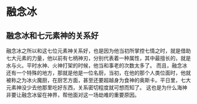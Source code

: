 # 融念冰

## 融念冰和七元素神的关系好

融念冰之所以和这七位元素神关系好，也是因为他当初所掌控七情之时，就是借助七大元素的力量，他以前有七柄神刃，分别代表着一种属性，其中最擅长的，就是水与火。平时水神、火神打架的时候，他当和事老的次数太多了。
而且，融念冰还有一个特殊的地方，那就是他是一位名厨，当初，在他的那个人类位面时，他就被称之为冰火魔厨，在厨艺方面，甚至还要超越身为食神的奥斯卡。平日里，七大元素神没少去他那里吃好东西，关系密切程度就可想而知了。
这也是为什么海神非要让融念冰留在神界，帮他面对这一场劫难的重要原因。